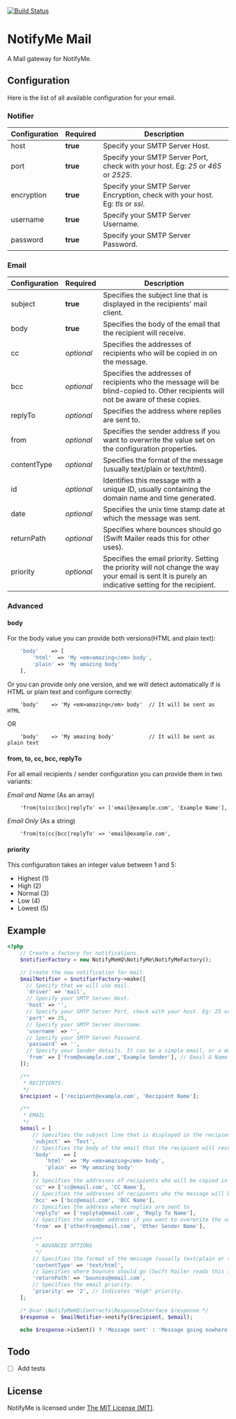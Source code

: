 [![Build Status](https://travis-ci.org/descubraomundo/notifymehq-mail.svg)](https://travis-ci.org/descubraomundo/notifymehq-mail)

# NotifyMe Mail

A Mail gateway for NotifyMe.

## Configuration
Here is the list of all available configuration for your email.

### Notifier
| Configuration | Required | Description |
| ------------- | ------------- | ----------- |
| host |**true**| Specify your SMTP Server Host. |
| port |**true**| Specify your SMTP Server Port, check with your host. Eg: *25* or *465* or *2525*. |
| encryption |**true**| Specify your SMTP Server Encryption, check with your host. Eg: *tls* or *ssl*. |
| username |**true**| Specify your SMTP Server Username. |
| password |**true**| Specify your SMTP Server Password. |

### Email
| Configuration | Required | Description |
| ------------- | ------------- | ----------- |
| subject |**true**| Specifies the subject line that is displayed in the recipients' mail client. |
| body |**true**| Specifies the body of the email that the recipient will receive. |
| cc |*optional*| Specifies the addresses of recipients who will be copied in on the message. |
| bcc |*optional*| Specifies the addresses of recipients who the message will be blind-copied to. Other recipients will not be aware of these copies. |
| replyTo |*optional*| Specifies the address where replies are sent to. |
| from |*optional*| Specifies the sender address if you want to overwrite the value set on the configuration properties. |
| contentType |*optional*| Specifies the format of the message (usually text/plain or text/html). |
| id |*optional*| Identifies this message with a unique ID, usually containing the domain name and time generated. |
| date |*optional*| Specifies the unix time stamp date at which the message was sent. |
| returnPath |*optional*| Specifies where bounces should go (Swift Mailer reads this for other uses). |
| priority |*optional*| Specifies the email priority. Setting the priority will not change the way your email is sent It is purely an indicative setting for the recipient. |

### Advanced
#### body
For the body value you can provide both versions(HTML and plain text):
```php
    'body'    => [
        'html'  => 'My <em>amazing</em> body',
        'plain' => 'My amazing body'
    ],
```
Or you can provide only one version, and we will detect automatically if is HTML or plain text and configure correctly:
```
    'body'    => 'My <em>amazing</em> body'  // It will be sent as HTML
```
OR
```
    'body'    => 'My amazing body'           // It will be sent as plain text
```

#### from, to, cc, bcc, replyTo
For all email recipients / sender configuration you can provide them in two variants:

*Email and Name* (As an array)
```
    'from|to|cc|bcc|replyTo' => ['email@example.com', 'Example Name'],
```
*Email Only* (As a string)
```
    'from|to|cc|bcc|replyTo' => 'email@example.com',
```

#### priority
This configuration takes an integer value between 1 and 5:
* Highest (1)
* High (2)
* Normal (3)
* Low (4)
* Lowest (5)

## Example

```php
<?php
    // Create a factory for notifications.
    $notifierFactory = new NotifyMeHQ\NotifyMe\NotifyMeFactory();

    // Create the new notification for mail.
    $mailNotifier = $notifierFactory->make([
      // Specify that we will use mail.
      'driver' => 'mail',
      // Specify your SMTP Server Host.
      'host' => '',
      // Specify your SMTP Server Port, check with your host. Eg: 25 or 465 or 2525.
      'port' => 25,
      // Specify your SMTP Server Username.
      'username' => '',
      // Specify your SMTP Server Password.
      'password' => '',
      // Specify your Sender details. It can be a simple email, or a email with a name.
      'from' => ['from@example.com','Example Sender'], // Email & Name
    ]);

    /**
     * RECIPIENTS:
     */
    $recipient = ['recipient@example.com', 'Recipient Name'];

    /**
     * EMAIL
     */
    $email = [
        // Specifies the subject line that is displayed in the recipients' mail client
        'subject' => 'Test',
        // Specifies the body of the email that the recipient will receive.
        'body'    => [
            'html'  => 'My <em>amazing</em> body',
            'plain' => 'My amazing body'
        ],
        // Specifies the addresses of recipients who will be copied in on the message
        'cc' => ['cc@email.com', 'CC Name'],
        // Specifies the addresses of recipients who the message will be blind-copied to. Other recipients will not be aware of these copies.
        'bcc' => ['bcc@email.com', 'BCC Name'],
        // Specifies the address where replies are sent to
        'replyTo' => ['replyto@email.com', 'Reply To Name'],
        // Specifies the sender address if you want to overwrite the value set on the configuration properties.
        'from' => ['otherFrom@email.com', 'Other Sender Name'],

        /**
         * ADVANCED OPTIONS
         */
        // Specifies the format of the message (usually text/plain or text/html)
        'contentType' => 'text/html',
        // Specifies where bounces should go (Swift Mailer reads this for other uses)
        'returnPath' => 'bounces@email.com',
        // Specifies the email priority.
        'priority' => '2', // Indicates "High" priority.
    ];

    /* @var \NotifyMeHQ\Contracts\ResponseInterface $response */
    $response =  $mailNotifier->notify($recipient, $email);

    echo $response->isSent() ? 'Message sent' : 'Message going nowhere';
```
## Todo
- [ ] Add tests

## License

NotifyMe is licensed under [The MIT License (MIT)](LICENSE).
